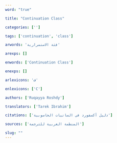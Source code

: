 ```yaml
---
word: "true"

title: "Continuation Class"

categories: ['']

tags: ['continuation', 'class']

arwords: 'فئة الاستمرارية'

arexps: []

enwords: ['Continuation Class']

enexps: []

arlexicons: 'ف'

enlexicons: ['C']

authors: ['Ruqayya Roshdy']

translators: ['Tarek Ibrahim']

citations: ['دليل أكسفورد في السانيات الحاسوبية']

sources: ['المنظمة العربية للترجمة']

slug: ""
---
```

